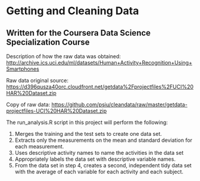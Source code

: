 # Getting and Cleaning Data
## Written for the Coursera Data Science Specialization Course

Description of how the raw data was obtained:
http://archive.ics.uci.edu/ml/datasets/Human+Activity+Recognition+Using+Smartphones

Raw data original source:
https://d396qusza40orc.cloudfront.net/getdata%2Fprojectfiles%2FUCI%20HAR%20Dataset.zip

Copy of raw data:
https://github.com/psiu/cleandata/raw/master/getdata-projectfiles-UCI%20HAR%20Dataset.zip

The run_analysis.R script in this project will perform the following:

1. Merges the training and the test sets to create one data set.
2. Extracts only the measurements on the mean and standard deviation for each measurement. 
3. Uses descriptive activity names to name the activities in the data set
4. Appropriately labels the data set with descriptive variable names. 
5. From the data set in step 4, creates a second, independent tidy data set with the average of each variable for each activity and each subject.